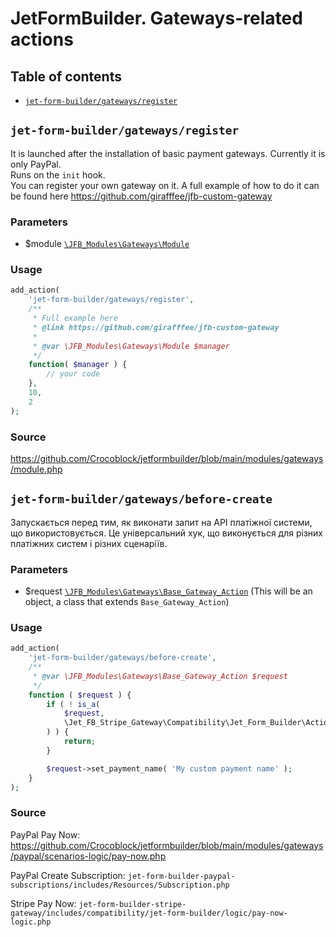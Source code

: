 # JetFormBuilder. Gateways-related actions

## Table of contents
* [`jet-form-builder/gateways/register`](#jet-form-buildergatewaysregister)

## `jet-form-builder/gateways/register`
It is launched after the installation of basic payment gateways. Currently it is only PayPal.\
Runs on the `init` hook.\
You can register your own gateway on it. A full example of how to do it can be found here https://github.com/girafffee/jfb-custom-gateway

### Parameters
* $module [`\JFB_Modules\Gateways\Module`](https://github.com/Crocoblock/jetformbuilder/blob/main/modules/gateways/module.php)

### Usage
```php
add_action(
	'jet-form-builder/gateways/register',
	/**
	 * Full example here
	 * @link https://github.com/girafffee/jfb-custom-gateway
	 * 
	 * @var \JFB_Modules\Gateways\Module $manager
	 */
	function( $manager ) {
		// your code
	},
	10,
	2
);
```

### Source
https://github.com/Crocoblock/jetformbuilder/blob/main/modules/gateways/module.php


## `jet-form-builder/gateways/before-create`
Запускається перед тим, як виконати запит на API платіжної системи, що використовується.
Це універсальний хук, що виконується для різних платіжних систем і різних сценаріїв.

### Parameters
* $request [`\JFB_Modules\Gateways\Base_Gateway_Action`](https://github.com/Crocoblock/jetformbuilder/blob/main/modules/gateways/base-gateway-action.php)
  (This will be an object, a class that extends `Base_Gateway_Action`)
  
### Usage
```php
add_action(
	'jet-form-builder/gateways/before-create',
	/**
	 * @var \JFB_Modules\Gateways\Base_Gateway_Action $request
	 */
	function ( $request ) {
		if ( ! is_a(
			$request,
			\Jet_FB_Stripe_Gateway\Compatibility\Jet_Form_Builder\Actions\Create_Checkout_Session::class
		) ) {
			return;
		}

		$request->set_payment_name( 'My custom payment name' );
	}
);
```

### Source
PayPal Pay Now: https://github.com/Crocoblock/jetformbuilder/blob/main/modules/gateways/paypal/scenarios-logic/pay-now.php

PayPal Create Subscription: `jet-form-builder-paypal-subscriptions/includes/Resources/Subscription.php`

Stripe Pay Now: `jet-form-builder-stripe-gateway/includes/compatibility/jet-form-builder/logic/pay-now-logic.php`